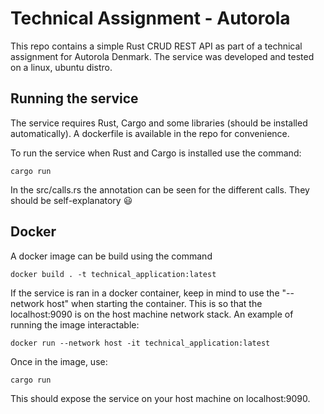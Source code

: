 # Technical Assignment - Autorola
This repo contains a simple Rust CRUD REST API as part of a technical assignment for Autorola Denmark. The service was developed and tested on a linux, ubuntu distro. 

## Running the service
The service requires Rust, Cargo and some libraries (should be installed automatically). A dockerfile is available in the repo for convenience. 

To run the service when Rust and Cargo is installed use the command: 
```
cargo run
```

In the src/calls.rs the annotation can be seen for the different calls. They should be self-explanatory :smiley:

## Docker
A docker image can be build using the command

```
docker build . -t technical_application:latest
```

If the service is ran in a docker container, keep in mind to use the "--network host" when starting the container. This is so that the localhost:9090 is on the host machine network stack. An example of running the image interactable:

```
docker run --network host -it technical_application:latest
```

Once in the image, use:

```
cargo run 
```

This should expose the service on your host machine on localhost:9090.